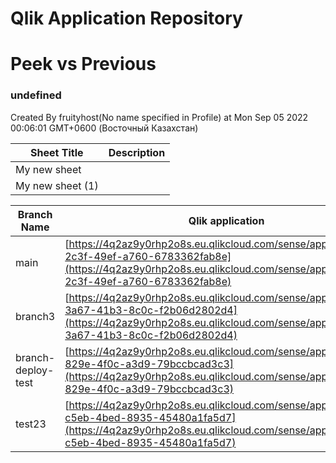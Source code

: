 # Qlik Application Repository 
# Peek vs Previous
### undefined
Created By fruityhost(No name specified in Profile) at Mon Sep 05 2022 00:06:01 GMT+0600 (Восточный Казахстан)




Sheet Title | Description
------------ | -------------
My new sheet|
My new sheet (1)|



Branch Name|Qlik application
---|---
main|[https://4q2az9y0rhp2o8s.eu.qlikcloud.com/sense/app/42a60bb7-2c3f-49ef-a760-6783362fab8e](https://4q2az9y0rhp2o8s.eu.qlikcloud.com/sense/app/42a60bb7-2c3f-49ef-a760-6783362fab8e)
branch3|[https://4q2az9y0rhp2o8s.eu.qlikcloud.com/sense/app/33fc455e-3a67-41b3-8c0c-f2b06d2802d4](https://4q2az9y0rhp2o8s.eu.qlikcloud.com/sense/app/33fc455e-3a67-41b3-8c0c-f2b06d2802d4)
branch-deploy-test|[https://4q2az9y0rhp2o8s.eu.qlikcloud.com/sense/app/1db1fa46-829e-4f0c-a3d9-79bccbcad3c3](https://4q2az9y0rhp2o8s.eu.qlikcloud.com/sense/app/1db1fa46-829e-4f0c-a3d9-79bccbcad3c3)
test23|[https://4q2az9y0rhp2o8s.eu.qlikcloud.com/sense/app/6af7c628-c5eb-4bed-8935-45480a1fa5d7](https://4q2az9y0rhp2o8s.eu.qlikcloud.com/sense/app/6af7c628-c5eb-4bed-8935-45480a1fa5d7)